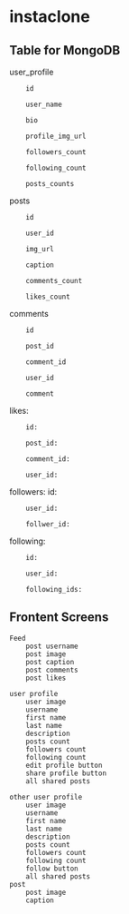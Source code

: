 # instaclone

## Table for MongoDB

user_profile

		id
	
 		user_name
	 
		bio
	
 		profile_img_url
	 
		followers_count
	
		following_count
	
		posts_counts
	

posts

		id
	
		user_id
	
		img_url
	
		caption
	
		comments_count
	
		likes_count
	
	
comments

		id
	
		post_id
	
 		comment_id
	 
		user_id
	
 		comment
	 


likes:

		id:
	
		post_id:
	
		comment_id:
	
		user_id:
	
	
followers:
		id:
  
		user_id:
  
		follwer_id:
  

following:

		id:
	
		user_id:
	
		following_ids:
	
	

## Frontent Screens

	Feed
		post username
		post image
		post caption
		post comments
		post likes
		
	user profile
		user image
		username 
		first name
		last name
		description
		posts count
		followers count
		following count
		edit profile button
		share profile button
		all shared posts

	other user profile
		user image
		username 
		first name
		last name
		description
		posts count
		followers count
		following count
		follow button
		all shared posts
	post
		post image
		caption
		
	
	
